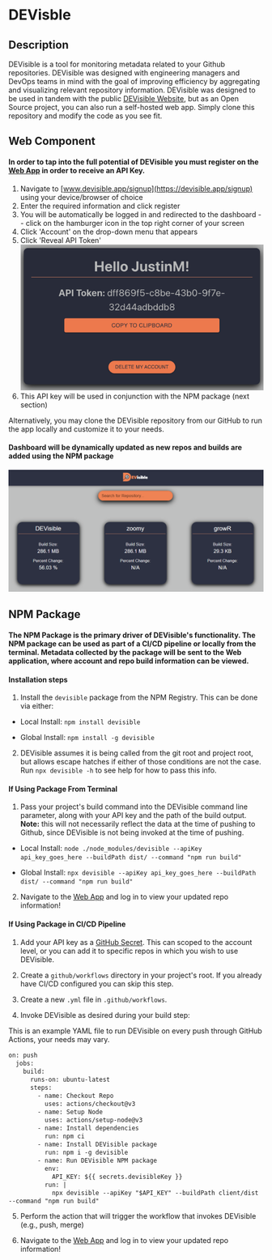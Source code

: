 # DEVisble

## Description

DEVisible is a tool for monitoring metadata related to your Github repositories. DEVisible was designed with engineering managers and DevOps teams in mind with the goal of improving efficiency by aggregating and visualizing relevant repository information. DEVisible was designed to be used in tandem with the public [DEVisible Website](https://devisible.app), but as an Open Source project, you can also run a self-hosted web app. Simply clone this repository and modify the code as you see fit.

## Web Component

#### In order to tap into the full potential of DEVisible you must register on the [Web App](https://devisible.app) in order to receive an API Key.

1. Navigate to [www.devisible.app/signup](https://devisible.app/signup) using your device/browser of choice
2. Enter the required information and click register
3. You will be automatically be logged in and redirected to the dashboard -- click on the hamburger icon in the top right corner of your screen
4. Click 'Account' on the drop-down menu that appears
5. Click 'Reveal API Token'
![API Token Location](web/frontend/src/assets/ApiToken.png)
6. This API key will be used in conjunction with the NPM package (next section)

Alternatively, you may clone the DEVisible repository from our GitHub to run the app locally and customize it to your needs.

#### Dashboard will be dynamically updated as new repos and builds are added using the NPM package

![DEVisible Web Dashboard](web/frontend/src/assets/dashboard.png)

## NPM Package

#### The NPM Package is the primary driver of DEVisible's functionality. The NPM package can be used as part of a CI/CD pipeline or locally from the terminal. Metadata collected by the package will be sent to the Web application, where account and repo build information can be viewed.

#### Installation steps

1. Install the `devisible` package from the NPM Registry. This can be done via either:  

* Local Install:
`npm install devisible`

* Global Install:
`npm install -g devisible`

2. DEVisible assumes it is being called from the git root and project root, but allows escape hatches if either of those conditions are not the case. Run `npx devisible -h` to see help for how to pass this info.

#### If Using Package From Terminal

1. Pass your project's build command into the DEVisible command line parameter, along with your API key and the path of the build output. **Note:** this will not necessarily reflect the data at the time of pushing to Github, since DEVisible is not being invoked at the time of pushing.

* Local Install:
`node ./node_modules/devisible --apiKey api_key_goes_here --buildPath dist/ --command "npm run build"`

* Global Install:
`npx devisible --apiKey api_key_goes_here --buildPath dist/ --command "npm run build"`

2. Navigate to the [Web App](www.devisible.app) and log in to view your updated repo information!

#### If Using Package in CI/CD Pipeline

1. Add your API key as a [GitHub Secret](https://docs.github.com/en/actions/security-guides/encrypted-secrets). This can scoped to the account level, or you can add it to specific repos in which you wish to use DEVisible.

2. Create a `github/workflows` directory in your project's root. If you already have CI/CD configured you can skip this step.

3. Create a new `.yml` file in `.github/workflows`.

4. Invoke DEVisible as desired during your build step: 

This is an example YAML file to run DEVisible on every push through GitHub Actions, your needs may vary.

```jobs:
on: push
  jobs:
    build:
      runs-on: ubuntu-latest
      steps:
        - name: Checkout Repo
          uses: actions/checkout@v3
        - name: Setup Node
          uses: actions/setup-node@v3
        - name: Install dependencies
          run: npm ci
        - name: Install DEVisible package
          run: npm i -g devisible
        - name: Run DEVisible NPM package
          env:
            API_KEY: ${{ secrets.devisibleKey }}
          run: |
            npx devisible --apiKey "$API_KEY" --buildPath client/dist --command "npm run build"
```

5. Perform the action that will trigger the workflow that invokes DEVisible (e.g., push, merge)

6. Navigate to the [Web App](www.devisible.app) and log in to view your updated repo information!
